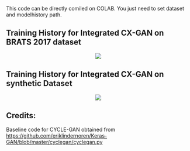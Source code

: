 This code can be directly comiled on COLAB. You just need to set dataset and modelhistory path.

## Training History for Integrated CX-GAN on BRATS 2017 dataset
<p align="center">
    <img src="https://github.com/zeeshannisar/CX_GAN/blob/master/ReadMe%20Images/Integrated_BRATS_data_train_history.gif" >
</p>

## Training History for Integrated CX-GAN on synthetic Dataset
<p align="center">
    <img src="https://github.com/zeeshannisar/CX_GAN/blob/master/ReadMe%20Images/Integrated_Synthetic_data_train_history.gif" >
</p>

## Credits:
Baseline code for CYCLE-GAN obtained from https://github.com/eriklindernoren/Keras-GAN/blob/master/cyclegan/cyclegan.py
